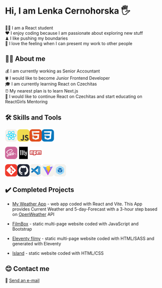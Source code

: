 <h1>Hi, I am Lenka Cernohorska 🖐</h1>

<div>👩‍🎓 I am a React student</div>
<div>❤ I enjoy coding because I am passionate about exploring new stuff</div>
<div>♟ I like pushing my boundaries</div>
<div>🌹 I love the feeling when I can present my work to other people</div>


## 👩‍💼 About me

<div>💰 I am currently working as <bold>Senior Accountant</bold></div>
<div>🍀 I would like to become <bold>Junior Frontend Developer</bold></div>
<div>🎓 I am currently learning React on <bold>Czechitas</bold></div>
<div>⏰ My nearest plan is to learn Next.js</div>
<div>🎯 I would like to continue React on Czechitas and start educating on <bold>ReactGirls Mentoring
</bold></div>


## 🛠️ Skills and Tools

<div style="display: flex">
    <img src="/img/React-Light.svg" alt="react-icon" width="40" height="40">
    <img src="/img/JavaScript.svg" alt="js-icon" width="40" height="40">
    <img src="/img/HTML.svg" alt="html-icon" width="40" height="40">
    <img src="/img/CSS.svg" alt="css-icon" width="40" height="40">
</div>

</br>

<div style="display: flex">
    <img src="/img/Sass.svg" alt="sass-icon" width="40" height="40">
    <img src="/img/eleventy.svg" alt="11ty-icon" width="40" height="40">
    <img src="/img/npm.svg" alt="npm-icon" width="40" height="40">
</div>

</br>

<div style="display: flex">
    <img src="/img/Git.svg" alt="git-icon" width="40" height="40">
    <img src="/img/Github-Dark.svg" alt="github-icon" width="40" height="40">
    <img src="/img/VSCode-Light.svg" alt="vscode-icon" width="40" height="40">
    <img src="/img/Vite-Light.svg" alt="vite-icon" width="40" height="40">
    <img src="/img/Webpack-Light.svg" alt="webpack-icon" width="40" height="40">
</div>


## :heavy_check_mark: Completed Projects

- [My Weather App](https://lencina-weather-app.netlify.app/) - web app coded with React and Vite.
This App provides Current Weather and 5-day-Forecast with a 3-hour step based on <a href="https://openweathermap.org/api">OpenWeather</a> API

- [FilmBox](https://lencin-filmbox.netlify.app/) - static multi-page website coded with JavaScript and Bootstrap

- [Eleventy filmy](https://lenciny-filmy.netlify.app/) - static multi-page website coded with HTML/SASS and generated with Eleventy

- [Island](https://lenka-island.netlify.app/) - static website coded with HTML/CSS


## 😊 Contact me

📩 [Send an e-mail](mailto:cernohorska.lc@gmail.com)
